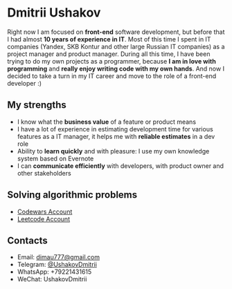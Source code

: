 <h1>Dmitrii Ushakov</h1>

Right now I am focused on **front-end** software development, but before that I had almost **10 years of experience in IT**. Most of this time I spent in IT companies (Yandex, SKB Kontur and other large Russian IT companies) as a project manager and product manager. During all this time, I have been trying to do my own projects as a programmer, because **I am in love with programming** and **really enjoy writing code with my own hands**. And now I decided to take a turn in my IT career and move to the role of a front-end developer :)

<h2>My strengths</h2>
<ul>
  <li>I know what the <b>business value</b> of a feature or product means</li>
  <li>I have a lot of experience in estimating development time for various features as a IT manager, it helps me with <b>reliable estimates</b> in a dev role</li>
  <li>Ability to <b>learn quickly</b> and with pleasure: I use my own knowledge system based on Evernote</li>
  <li>I can <b>communicate efficiently</b> with developers, with product owner and other stakeholders</li>
</ul>

<h2>Solving algorithmic problems</h2>
<ul>
  <li><a href="https://www.codewars.com/users/dimau" target="_blank">Codewars Account</a></li>
  <li><a href="https://leetcode.com/dimau777/" target="_blank">Leetcode Account</a></li>
</ul>

<h2>Contacts</h2>
<ul>
  <li>Email: <a href="mailto:dimau777@gmail.com" target="_blank">dimau777@gmail.com</a></li>
  <li>Telegram: <a href="https://t.me/UshakovDmitrii" target="_blank">@UshakovDmitrii</a></li>
  <li>WhatsApp: +79221431615</li>
  <li>WeChat: UshakovDmitrii</li>
</ul>
